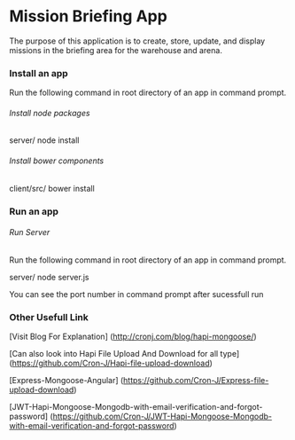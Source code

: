 Mission Briefing App
========================

The purpose of this application is to create, store, update, and display missions in the briefing area for the warehouse and arena.

### Install an app

Run the following command in root directory of an app in command prompt.

###### *Install node packages*

server/ node install

###### *Install bower components*

client/src/ bower install

### Run an app

###### *Run Server*

Run the following command in root directory of an app in command prompt.

server/ node server.js

You can see the port number in command prompt after sucessfull run


### Other Usefull Link

[Visit Blog For Explanation] (http://cronj.com/blog/hapi-mongoose/)

[Can also look into Hapi File Upload And Download for all type] (https://github.com/Cron-J/Hapi-file-upload-download)

[Express-Mongoose-Angular] (https://github.com/Cron-J/Express-file-upload-download)

[JWT-Hapi-Mongoose-Mongodb-with-email-verification-and-forgot-password] (https://github.com/Cron-J/JWT-Hapi-Mongoose-Mongodb-with-email-verification-and-forgot-password)



